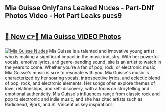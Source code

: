 ## Mia Guisse Onlyf𝚊ns Le𝚊ked N𝚞des - Part-DNf Photos Video - Hot Part Le𝚊ks pucs9

# <h2><a href="http://ab90549.deff.icu/?id=Mia+Guisse">🔗 New 👉🔴 Mia Guisse VIDEO Photos</a></h2>

[![Mia Guisse N𝚞des](https://i.imgur.com/rIISA9y.gif)](http://ab90549.deff.icu/?id=Mia+Guisse)
Mia Guisse is a talented and innovative young artist who is making a significant impact in the music industry. With her powerful vocals, emotive lyrics, and genre-bending sound, she is an artist to watch in the years to come. Whether you're a fan of pop, rock, or electronic music, Mia Guisse's music is sure to resonate with you. Mia Guisse's music is characterized by her soaring vocals, introspective lyrics, and eclectic blend of pop, rock, and electronic elements. Her songs often explore themes of love, relationships, and self-discovery, with a focus on storytelling and emotional authenticity. Mia Guisse's influences range from classic rock and pop to electronic and indie music, and she has cited artists such as Radiohead, Björk, and St. Vincent as key inspirations.

